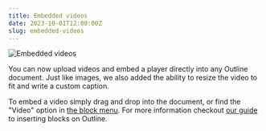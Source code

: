 ```yaml
---
title: Embedded videos
date: 2023-10-01T12:00:00Z
slug: embedded-videos
---
```


![Embedded videos](/images/video-embed.png)

You can now upload videos and embed a player directly into any Outline document. Just like images,
we also added the ability to resize the video to fit and write a custom caption.

To embed a video simply drag and drop into the document, or find the "Video" option in [the block menu](https://docs.getoutline.com/s/guide/doc/blocks-iwAQVA8kAf).
For more information checkout [our guide](https://docs.getoutline.com/s/guide/doc/blocks-iwAQVA8kAf) to inserting blocks on Outline.

